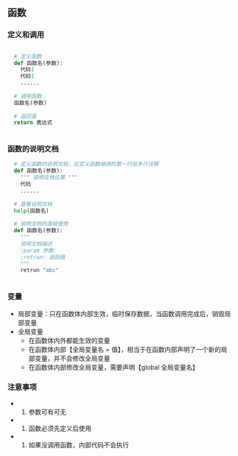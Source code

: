 ## 函数

### 定义和调用
``` python

  # 定义函数
  def 函数名(参数):
    代码1
    代码1
    ......
    
  # 调用函数
  函数名(参数)
  
  # 返回值
  return 表达式
  
```

### 函数的说明文档
``` python
  # 定义函数的说明文档，在定义函数缩进的第一行加多行注释
  def 函数名(参数):
    """ 说明文档位置 """
    代码
    ......
    
  # 查看说明文档
  help(函数名)
  
  # 说明文档的高级使用
  def 函数名(参数):
    """ 
    说明文档描述
    :param 参数:
    :retrun: 返回值
    """
    retrun "abc"
    
```

### 变量
- 局部变量：只在函数体内部生效，临时保存数据，当函数调用完成后，销毁局部变量
- 全局变量
  - 在函数体内外都能生效的变量
  - 在函数体内部【全局变量名 = 值】，相当于在函数内部声明了一个新的局部变量，并不会修改全局变量
  - 在函数体内部修改全局变量，需要声明【global 全局变量名】

### 注意事项
- 1. 参数可有可无
- 1. 函数必须先定义后使用
- 1. 如果没调用函数，内部代码不会执行
